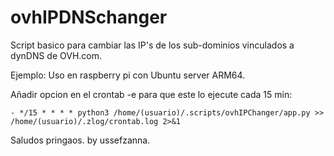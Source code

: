 # ovhIPDNSchanger
Script basico para cambiar las IP's de los sub-dominios vinculados a dynDNS de OVH.com.

Ejemplo: 
  Uso en raspberry pi con Ubuntu server ARM64.
  
  Añadir opcion en el crontab -e para que este lo ejecute cada 15 min:
  
    - */15 * * * * python3 /home/(usuario)/.scripts/ovhIPChanger/app.py >> /home/(usuario)/.zlog/crontab.log 2>&1
    
    
  
  Saludos pringaos.
  by ussefzanna.
